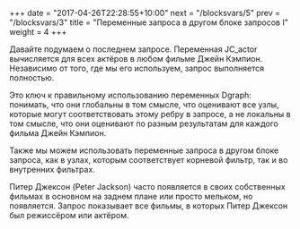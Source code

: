 +++
date =  "2017-04-26T22:28:55+10:00"
next = "/blocksvars/5"
prev = "/blocksvars/3"
title = "Переменные запроса в другом блоке запросов I"
weight = 4
+++

Давайте подумаем о последнем запросе. Переменная JC_actor вычисляется для всех актёров в любом фильме Джейн Кэмпион. Независимо от того, где мы его используем, запрос выполняется полностью.

Это ключ к правильному использованию переменных Dgraph: понимать, что они глобальны в том смысле, что оценивают все узлы, которые могут соответствовать этому ребру в запросе, а не локальны в том смысле, что они оценивают по разным результатам для каждого фильма Джейн Кэмпион.

Также мы можем использовать переменные запроса в другом блоке запроса, как в узлах, которым соответствует корневой фильтр, так и во внутренних фильтрах.

Питер Джексон (Peter Jackson) часто появляется в своих собственных фильмах в основном на заднем плане или просто мельком, но появляется. Запрос показывает все фильмы, в которых Питер Джексон был режиссёром или актёром.

